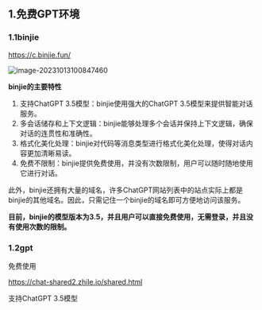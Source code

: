 ## 1.免费GPT环境

### 1.1binjie

https://c.binjie.fun/

![image-20231013100847460](https://nnaigos.oss-cn-hangzhou.aliyuncs.com/imgs/image-20231013100847460.png)

**binjie的主要特性**

1. 支持ChatGPT 3.5模型：binjie使用强大的ChatGPT 3.5模型来提供智能对话服务。
2. 多会话储存和上下文逻辑：binjie能够处理多个会话并保持上下文逻辑，确保对话的连贯性和准确性。
3. 格式化美化处理：binjie对代码等消息类型进行格式化美化处理，使得对话内容更加清晰易读。
4. 免费不限制：binjie提供免费使用，并没有次数限制，用户可以随时随地使用它进行对话。

此外，binjie还拥有大量的域名，许多ChatGPT网站列表中的站点实际上都是binjie的其他域名。因此，只需记住一个binjie的域名即可方便地访问该服务。

**目前，binjie的模型版本为3.5，并且用户可以直接免费使用，无需登录，并且没有使用次数的限制。**

### 1.2gpt

免费使用

https://chat-shared2.zhile.io/shared.html

支持ChatGPT 3.5模型



